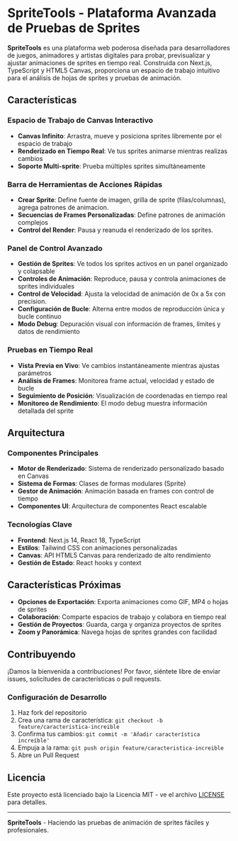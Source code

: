 # SpriteTools - Plataforma Avanzada de Pruebas de Sprites

**SpriteTools** es una plataforma web poderosa diseñada para desarrolladores de juegos, animadores y artistas digitales para probar, previsualizar y ajustar animaciones de sprites en tiempo real. Construida con Next.js, TypeScript y HTML5 Canvas, proporciona un espacio de trabajo intuitivo para el análisis de hojas de sprites y pruebas de animación.

## Características

### **Espacio de Trabajo de Canvas Interactivo**
- **Canvas Infinito**: Arrastra, mueve y posiciona sprites libremente por el espacio de trabajo
- **Renderizado en Tiempo Real**: Ve tus sprites animarse mientras realizas cambios
- **Soporte Multi-sprite**: Prueba múltiples sprites simultáneamente

### **Barra de Herramientas de Acciones Rápidas**
- **Crear Sprite**: Define fuente de imagen, grilla de sprite (filas/columnas), agrega patrones de animacion.
- **Secuencias de Frames Personalizadas**: Define patrones de animación complejos
- **Control del Render**: Pausa y reanuda el renderizado de los sprites.

### **Panel de Control Avanzado**
- **Gestión de Sprites**: Ve todos los sprites activos en un panel organizado y colapsable
- **Controles de Animación**: Reproduce, pausa y controla animaciones de sprites individuales
- **Control de Velocidad**: Ajusta la velocidad de animación de 0x a 5x con precision.
- **Configuración de Bucle**: Alterna entre modos de reproducción única y bucle continuo
- **Modo Debug**: Depuración visual con información de frames, límites y datos de rendimiento

### **Pruebas en Tiempo Real**
- **Vista Previa en Vivo**: Ve cambios instantáneamente mientras ajustas parámetros
- **Análisis de Frames**: Monitorea frame actual, velocidad y estado de bucle
- **Seguimiento de Posición**: Visualización de coordenadas en tiempo real
- **Monitoreo de Rendimiento**: El modo debug muestra información detallada del sprite

## Arquitectura

### Componentes Principales
- **Motor de Renderizado**: Sistema de renderizado personalizado basado en Canvas
- **Sistema de Formas**: Clases de formas modulares (Sprite)
- **Gestor de Animación**: Animación basada en frames con control de tiempo
- **Componentes UI**: Arquitectura de componentes React escalable

### Tecnologías Clave
- **Frontend**: Next.js 14, React 18, TypeScript
- **Estilos**: Tailwind CSS con animaciones personalizadas
- **Canvas**: API HTML5 Canvas para renderizado de alto rendimiento
- **Gestión de Estado**: React hooks y context

## Características Próximas
- **Opciones de Exportación**: Exporta animaciones como GIF, MP4 o hojas de sprites
- **Colaboración**: Comparte espacios de trabajo y colabora en tiempo real
- **Gestión de Proyectos**: Guarda, carga y organiza proyectos de sprites
- **Zoom y Panorámica**: Navega hojas de sprites grandes con facilidad

## Contribuyendo

¡Damos la bienvenida a contribuciones! Por favor, siéntete libre de enviar issues, solicitudes de características o pull requests.

### Configuración de Desarrollo
1. Haz fork del repositorio
2. Crea una rama de característica: `git checkout -b feature/caracteristica-increible`
3. Confirma tus cambios: `git commit -m 'Añadir característica increíble'`
4. Empuja a la rama: `git push origin feature/caracteristica-increible`
5. Abre un Pull Request

## Licencia

Este proyecto está licenciado bajo la Licencia MIT - ve el archivo [LICENSE](LICENSE) para detalles.

---

**SpriteTools** - Haciendo las pruebas de animación de sprites fáciles y profesionales.
